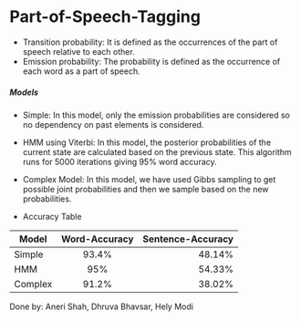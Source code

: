 # Part-of-Speech-Tagging

* Transition probability: It is defined as the occurrences of the part of speech relative to each other.
* Emission probability: The probability is defined as the occurrence of each word as a part of speech.

##### Models
* Simple: In this model, only the emission probabilities are considered so no dependency on past elements is considered.
* HMM using Viterbi: In this model, the posterior probabilities of the current state are calculated based on the previous state. This algorithm runs for 5000 iterations giving 95% word accuracy.
* Complex Model: In this model, we have used Gibbs sampling to get possible joint probabilities and then we sample based on the new probabilities.

* Accuracy Table

| Model         | Word-Accuracy     | Sentence-Accuracy  |
| ------------- |:-------------:| -----:|
| Simple      | 93.4% | 48.14% |
| HMM      | 95%      |   54.33% |
| Complex | 91.2%      |    38.02% |



Done by: Aneri Shah, Dhruva Bhavsar, Hely Modi
